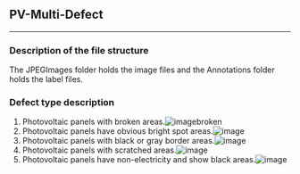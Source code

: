 ## PV-Multi-Defect
---
### Description of the file structure
The JPEGImages folder holds the image files and the Annotations folder holds the label files.
### Defect type description
1. Photovoltaic panels with broken areas.![image](https://github.com/houhou34/PV-Multi-Defect/blob/main/tf1.jpg)broken
2. Photovoltaic panels have obvious bright spot areas.![image](https://github.com/houhou34/PV-Multi-Defect/blob/main/tf2.jpg)
3. Photovoltaic panels with black or gray border areas.![image](https://github.com/houhou34/PV-Multi-Defect/blob/main/tf3.jpg)
4. Photovoltaic panels with scratched areas.![image](https://github.com/houhou34/PV-Multi-Defect/blob/main/tf4.jpg)
5. Photovoltaic panels have non-electricity and show black areas.![image](https://github.com/houhou34/PV-Multi-Defect/blob/main/tf5.jpg)
